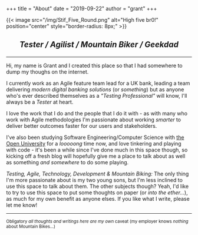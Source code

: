 +++
title = "About"
date = "2019-09-22"
author = "grant"
+++

{{< image src="/img/Stif_Five_Round.png" alt="High five br0!" position="center" style="border-radius: 8px;" >}}
## <p style="text-align: center;"> _Tester / Agilist / Mountain Biker / Geekdad_ </p>
___

Hi, my name is Grant and I created this place so that I had somewhere to dump my thoughs on the internet.

I currently work as an Agile feature team lead for a UK bank, leading a team delivering _modern digital banking solutions_ (or _something_) but as anyone who's ever described themselves as a _"Testing Professional"_ will know, I'll always be a _Tester_ at heart.

I love the work that I do and the people that I do it with - as with many who work with Agile methodologies I'm passionate about working _smarter_ to deliver better outcomes faster for our users and stakeholders.

I've also been studying Software Engineering/Computer Science with
[the Open University](https://www.open.ac.uk "The Open University") for a _looooong_ time now, and love tinkering and playing with code - it's been a while since I've done much in this space though, so kicking off a fresh blog will hopefully give me a place to talk about as well as something _and somewhere_ to do some playing.

_Testing, Agile, Technology, Development & Mountain Biking:_ The only thing I'm more passionate about is my two young sons, but I'm less inclined to use this space to talk about them. The other subjects though? Yeah, I'd like to try to use this space to put some thoughts on paper (or _into the ether..._), as much for my own benefit as anyone elses. If you like what I write, please let me know!




___
<sub> Obligatory _all thoughts and writings here are my own_ caveat (my employer knows _nothing_ about Mountain Bikes...) </sub>
